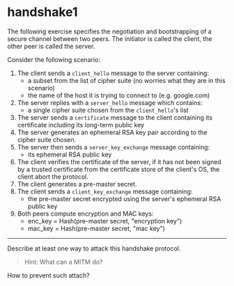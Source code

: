 # handshake1

The following exercise specifies the negotiation and bootstrapping of a secure channel between two peers. The initiator is called the client, the other peer is called the server.

Consider the following scenario:

1. The client sends a `client_hello` message to the server containing:
    - a subset from the list of cipher suite (no worries what they are in this scenario)
    - the name of the host it is trying to connect to (e.g. google.com)
2. The server replies with a `server_hello` message which contains:
    - a single cipher suite chosen from the `client_hello`'s list
3. The server sends a `certificate` message to the client containing its certificate including its long-term public key
4. The server generates an ephemeral RSA key pair according to the cipher suite chosen.
5. The server then sends a `server_key_exchange` message containing:
    - its ephemeral RSA public key
6. The client verifies the certificate of the server, if it has not been signed by a trusted certificate from the certificate store of the client's OS, the client abort the protocol.
7. The client generates a pre-master secret.
8. The client sends a `client_key_exchange` message containing:
    - the pre-master secret encrypted using the server's ephemeral RSA public key
9. Both peers compute encryption and MAC keys:
    - enc_key = Hash(pre-master secret, "encryption key")
    - mac_key = Hash(pre-master secret, "mac key")

---

Describe at least one way to attack this handshake protocol.

> Hint: What can a MITM do?

How to prevent such attach?